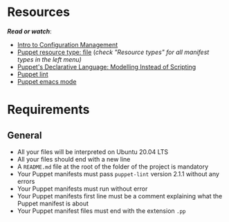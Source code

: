 # Resources
***Read or watch***:
- [Intro to Configuration Management](https://www.digitalocean.com/community/tutorials/an-introduction-to-configuration-management)
- [Puppet resource type: file](https://www.puppet.com/docs/puppet/5.5/types/file.html) (*check "Resource types" for all manifest types in the left menu)*
- [Puppet's Declarative Language: Modelling Instead of Scripting](https://www.puppet.com/blog)
- [Puppet lint](http://puppet-lint.com/)
- [Puppet emacs mode](https://github.com/voxpupuli/puppet-mode)

# Requirements
## General
- All your files will be interpreted on Ubuntu 20.04 LTS
- All your files should end with a new line
- A ```README.md``` file at the root of the folder of the project is mandatory
- Your Puppet manifests must pass ```puppet-lint``` version 2.1.1 without any errors
- Your Puppet manifests must run without error
- Your Puppet manifests first line must be a comment explaining what the Puppet manifest is about
- Your Puppet manifest files must end with the extension ```.pp```
